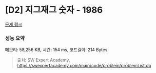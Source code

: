 # [D2] 지그재그 숫자 - 1986 

[문제 링크](https://swexpertacademy.com/main/code/problem/problemDetail.do?contestProbId=AV5PxmBqAe8DFAUq) 

### 성능 요약

메모리: 58,256 KB, 시간: 154 ms, 코드길이: 214 Bytes



> 출처: SW Expert Academy, https://swexpertacademy.com/main/code/problem/problemList.do